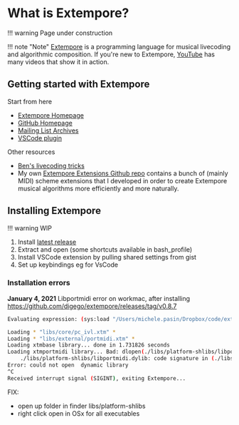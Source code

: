 # What is Extempore?

!!! warning
    Page under construction

!!! note "Note"
    [Extempore](https://extemporelang.github.io/) is a programming language for musical livecoding and algorithmic composition. If you're new to Extempore, [YouTube](https://www.youtube.com/results?search_query=extempore+livecoding) has many videos that show it in action.

## Getting started with Extempore

Start from here

- [Extempore Homepage](https://extemporelang.github.io/)
- [GitHub Homepage](https://github.com/digego/extempore)
- [Mailing List Archives](https://groups.google.com/g/extemporelang)
- [VSCode plugin](https://github.com/extemporelang/vscode-extempore)

Other resources

- [Ben's livecoding tricks](https://benswift.me/blog/2021/04/23/a-short-list-of-extempore-livecoding-tricks/)
- My own [Extempore Extensions Github repo](https://github.com/lambdamusic/extempore-extensions) contains a bunch of (mainly MIDI) scheme extensions that I developed in order to create Extempore musical algorithms more efficiently and more naturally. 


## Installing Extempore

!!! warning
    WIP

1. Install [latest release](https://github.com/digego/extempore/releases)
2. Extract and open (some shortcuts available in bash_profile)
3. Install VSCode extension by pulling shared settings from gist
4. Set up keybindings eg for VsCode


### Installation errors


**January 4, 2021** Libportmidi error on workmac, after installing <https://github.com/digego/extempore/releases/tag/v0.8.7> 

```bash
Evaluating expression: (sys:load "/Users/michele.pasin/Dropbox/code/extempore/xtm-hacking/init-extempore/LOAD_ALL.xtm")

Loading * "libs/core/pc_ivl.xtm" *
Loading * "libs/external/portmidi.xtm" *
Loading xtmbase library... done in 1.731826 seconds
Loading xtmportmidi library... Bad: dlopen(./libs/platform-shlibs/libportmidi.dylib, 9): no suitable image found.  Did find:
	./libs/platform-shlibs/libportmidi.dylib: code signature in (./libs/platform-shlibs/libportmidi.dylib) not valid for use in process using Library Validation: library load disallowed by system policy
Error: could not open  dynamic library
^C
Received interrupt signal (SIGINT), exiting Extempore...
```

FIX:  

- open up folder in finder libs/platform-shlibs
- right click open in OSx for all executables  

